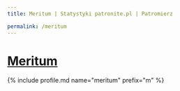 ```yaml
---
title: Meritum | Statystyki patronite.pl | Patromierz

permalink: /meritum
---
```


# [Meritum](https://patronite.pl/meritum)

{% include profile.md name="meritum" prefix="m" %}
